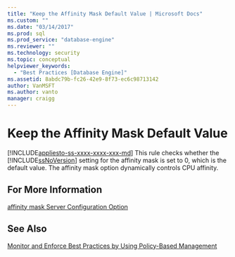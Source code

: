 ```yaml
---
title: "Keep the Affinity Mask Default Value | Microsoft Docs"
ms.custom: ""
ms.date: "03/14/2017"
ms.prod: sql
ms.prod_service: "database-engine"
ms.reviewer: ""
ms.technology: security
ms.topic: conceptual
helpviewer_keywords: 
  - "Best Practices [Database Engine]"
ms.assetid: 8abdc79b-fc26-42e9-8f73-ec6c98713142
author: VanMSFT
ms.author: vanto
manager: craigg
---
```

# Keep the Affinity Mask Default Value
[!INCLUDE[appliesto-ss-xxxx-xxxx-xxx-md](../../includes/appliesto-ss-xxxx-xxxx-xxx-md.md)]
  This rule checks whether the [!INCLUDE[ssNoVersion](../../includes/ssnoversion-md.md)] setting for the affinity mask is set to 0, which is the default value. The affinity mask option dynamically controls CPU affinity.  
  
## For More Information  
 [affinity mask Server Configuration Option](../../database-engine/configure-windows/affinity-mask-server-configuration-option.md)  
  
## See Also  
 [Monitor and Enforce Best Practices by Using Policy-Based Management](../../relational-databases/policy-based-management/monitor-and-enforce-best-practices-by-using-policy-based-management.md)  
  
  
